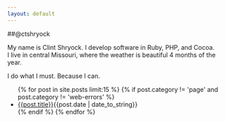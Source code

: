 ```yaml
---
layout: default
---
```


##@ctshryock

My name is Clint Shryock.  I develop software in Ruby, PHP, and Cocoa.  
I live in central Missouri, where the weather is beautiful 4 months of the year.  

I do what I must.  Because I can.

<ul>
{% for post in site.posts limit:15 %}
    {% if post.category != 'page' and post.category != 'web-errors' %}
        <li><a href="{{post.url}}">{{post.title}}</a><span class="post-date-archive">{{post.date | date_to_string}} </span></li>
    {% endif %}
{% endfor %}
</ul>

